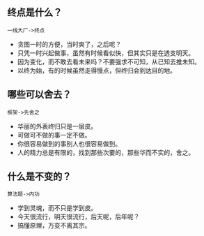 ## 终点是什么？

```
一线大厂->终点
```

- 贪图一时的方便，当时爽了，之后呢？
- 只凭一时兴起做事，虽然有时候看似快，但其实只是在透支明天。
- 因为变化，而不敢去看未来吗？不要强求不可知，从已知去推未知。
- 以终为始，有的时候虽然走得慢点，但终归会到达目的地。

## 哪些可以舍去？

```
框架->先舍之
```

- 华丽的外表终归只是一层皮。
- 可做可不做的事一定不做。
- 你很容易做到的事别人也很容易做到。
- 人的精力总是有限的，找到那些次要的，那些华而不实的，舍之。

## 什么是不变的？

```
算法题->内功
```

- 学到灵魂，而不只是学到皮。
- 今天很流行，明天很流行，后天呢，后年呢？
- 搞懂原理，万变不离其宗。

